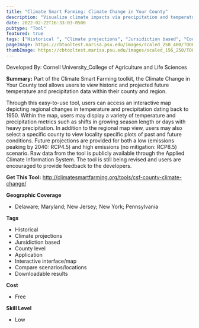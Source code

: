 ```yaml
---
title: "Climate Smart Farming: Climate Change in Your County"
description: "Visualize climate impacts via precipitation and temperature changes since 1950 in the Northeast as well as future changes"
date: 2022-02-22T16:33:03-0500
pubtype: "Tool"
featured: true
tags: ["Historical ", "Climate projections", "Jursidiction based", "County level", "Application", "Interactive interface/map", "Compare scenarios/locations", "Downloadable results"]
pageImage: https://cbtooltest.marisa.psu.edu/images/scaled_250_400/TOOLID_39.1_ScreenCapture-1.png
thumbImage: https://cbtooltest.marisa.psu.edu/images/scaled_156_250/TOOLID_39.1_ScreenCapture-1.png
---
```

Developed By: Cornell University_College of Agriculture and Life Sciences

**Summary:** Part of the Climate Smart Farming toolkit, the Climate Change in Your County tool allows users to view historic and projected future temperature and precipitation data within their county and region. 

Through this easy-to-use tool, users can access an interactive map depicting regional changes in temperature and precipitation dating back to 1950. Within the map, users may display a variety of temperature and precipitation metrics such as shifts in growing season length or days with heavy precipitation. In addition to the regional map view, users may also select a specific county to view locality specific plots of past and future conditions. Future projections are provided for both a low (emissions peaking by 2040: RCP4.5) and high emissions (no mitigation: RCP8.5) scenario. Raw data from the tool is publicly available through the Applied Climate Information System. The tool is still being revised and users are encouraged to provide feedback to the developers. 

__**Get This Tool:**__ http://climatesmartfarming.org/tools/csf-county-climate-change/

__**Geographic Coverage**__
- Delaware; Maryland; New Jersey; New York; Pennsylvania

__**Tags**__
-  Historical 
-  Climate projections
-  Jursidiction based
-  County level
-  Application
-  Interactive interface/map
-  Compare scenarios/locations
-  Downloadable results

__**Cost**__
- Free

__**Skill Level**__
- Low
